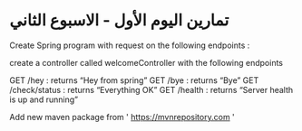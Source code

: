 # تمارين اليوم الأول - الاسبوع الثاني

Create Spring program with request on the following endpoints :

create a controller called welcomeController with the following endpoints

GET /hey  : returns “Hey from spring”
GET /bye : returns “Bye”
GET /check/status : returns “Everything OK”
GET /health : returns “Server health is up and running”


Add new maven package from ' https://mvnrepository.com '



